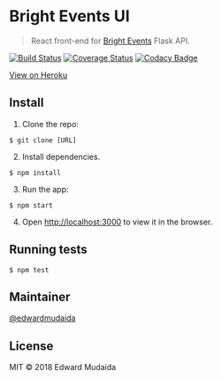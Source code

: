  # Bright Events UI

> React front-end for [Bright Events](https://github.com/EdwardMudaida/Bright-Events) Flask API.

[![Build Status](https://travis-ci.org/EdwardMudaida/Bright-Events-UI.svg?branch=master)](https://travis-ci.org/EdwardMudaida/Bright-Events-UI) [![Coverage Status](https://coveralls.io/repos/github/EdwardMudaida/Bright-Events-UI/badge.svg?branch=ch-refactor-redux-functionality-157733557)](https://coveralls.io/github/EdwardMudaida/Bright-Events-UI?branch=ch-refactor-redux-functionality-157733557)
[![Codacy Badge](https://api.codacy.com/project/badge/Grade/8c72c2c9cf0943f4bf6e3239bfc02037)](https://www.codacy.com/app/EdwardMudaida_2/Bright-Events-UI?utm_source=github.com&amp;utm_medium=referral&amp;utm_content=EdwardMudaida/Bright-Events-UI&amp;utm_campaign=Badge_Grade) 

[View on Heroku](https://brighteui.herokuapp.com)

## Install

1. Clone the repo: 
```
$ git clone [URL]
```
2. Install dependencies.
```
$ npm install
```
3. Run the app:
```
$ npm start
```
4. Open [http://localhost:3000](http://localhost:3000) to view it in the browser.
## Running tests

```
$ npm test
```

## Maintainer

[@edwardmudaida](https://github.com/edwardmudaida) 

## License

MIT © 2018 Edward Mudaida
